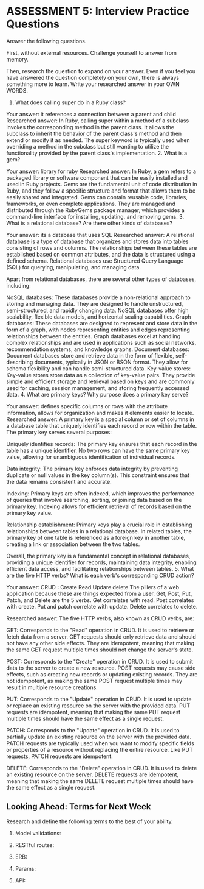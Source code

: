# ASSESSMENT 5: Interview Practice Questions

Answer the following questions.

First, without external resources. Challenge yourself to answer from memory.

Then, research the question to expand on your answer. Even if you feel you have answered the question completely on your own, there is always something more to learn. Write your researched answer in your OWN WORDS.

1. What does calling super do in a Ruby class?

Your answer:
it references a connection between a parent and child
Researched answer:
In Ruby, calling super within a method of a subclass invokes the corresponding method in the parent class. It allows the subclass to inherit the behavior of the parent class's method and then extend or modify it as needed. The super keyword is typically used when overriding a method in the subclass but still wanting to utilize the functionality provided by the parent class's implementation.
2. What is a gem?

Your answer:
library for ruby
Researched answer:
In Ruby, a gem refers to a packaged library or software component that can be easily installed and used in Ruby projects. Gems are the fundamental unit of code distribution in Ruby, and they follow a specific structure and format that allows them to be easily shared and integrated. Gems can contain reusable code, libraries, frameworks, or even complete applications. They are managed and distributed through the RubyGems package manager, which provides a command-line interface for installing, updating, and removing gems.
3. What is a relational database? Are there other kinds of databases?

Your answer:
 its a database that uses SQL 
Researched answer:
A relational database is a type of database that organizes and stores data into tables consisting of rows and columns. The relationships between these tables are established based on common attributes, and the data is structured using a defined schema. Relational databases use Structured Query Language (SQL) for querying, manipulating, and managing data.

Apart from relational databases, there are several other types of databases, including:

NoSQL databases: These databases provide a non-relational approach to storing and managing data. They are designed to handle unstructured, semi-structured, and rapidly changing data. NoSQL databases offer high scalability, flexible data models, and horizontal scaling capabilities.
Graph databases: These databases are designed to represent and store data in the form of a graph, with nodes representing entities and edges representing relationships between the entities. Graph databases excel at handling complex relationships and are used in applications such as social networks, recommendation systems, and knowledge graphs.
Document databases: Document databases store and retrieve data in the form of flexible, self-describing documents, typically in JSON or BSON format. They allow for schema flexibility and can handle semi-structured data.
Key-value stores: Key-value stores store data as a collection of key-value pairs. They provide simple and efficient storage and retrieval based on keys and are commonly used for caching, session management, and storing frequently accessed data.
4. What are primary keys? Why purpose does a primary key serve?

Your answer:
defines specific columns or rows with the attribute information, allows for organization and makes it elements easier to locate. 
Researched answer:
A primary key is a special column or set of columns in a database table that uniquely identifies each record or row within the table. The primary key serves several purposes:

Uniquely identifies records: The primary key ensures that each record in the table has a unique identifier. No two rows can have the same primary key value, allowing for unambiguous identification of individual records.

Data integrity: The primary key enforces data integrity by preventing duplicate or null values in the key column(s). This constraint ensures that the data remains consistent and accurate.

Indexing: Primary keys are often indexed, which improves the performance of queries that involve searching, sorting, or joining data based on the primary key. Indexing allows for efficient retrieval of records based on the primary key value.

Relationship establishment: Primary keys play a crucial role in establishing relationships between tables in a relational database. In related tables, the primary key of one table is referenced as a foreign key in another table, creating a link or association between the two tables.

Overall, the primary key is a fundamental concept in relational databases, providing a unique identifier for records, maintaining data integrity, enabling efficient data access, and facilitating relationships between tables.
5. What are the five HTTP verbs? What is each verb's corresponding CRUD action?

Your answer:
CRUD :
Create 
Read 
Updare
delete
The pillers of a web application because these are things expected from a user. 
Get, Post, Put, Patch, and Delete are the 5 verbs.  Get correlates with read. Post correlates with create. Put and patch correlate with update. Delete correlates to delete.

Researched answer:
The five HTTP verbs, also known as CRUD verbs, are:

GET: Corresponds to the "Read" operation in CRUD. It is used to retrieve or fetch data from a server. GET requests should only retrieve data and should not have any other side effects. They are idempotent, meaning that making the same GET request multiple times should not change the server's state.

POST: Corresponds to the "Create" operation in CRUD. It is used to submit data to the server to create a new resource. POST requests may cause side effects, such as creating new records or updating existing records. They are not idempotent, as making the same POST request multiple times may result in multiple resource creations.

PUT: Corresponds to the "Update" operation in CRUD. It is used to update or replace an existing resource on the server with the provided data. PUT requests are idempotent, meaning that making the same PUT request multiple times should have the same effect as a single request.

PATCH: Corresponds to the "Update" operation in CRUD. It is used to partially update an existing resource on the server with the provided data. PATCH requests are typically used when you want to modify specific fields or properties of a resource without replacing the entire resource. Like PUT requests, PATCH requests are idempotent.

DELETE: Corresponds to the "Delete" operation in CRUD. It is used to delete an existing resource on the server. DELETE requests are idempotent, meaning that making the same DELETE request multiple times should have the same effect as a single request.
## Looking Ahead: Terms for Next Week

Research and define the following terms to the best of your ability.

1. Model validations:

2. RESTful routes:

3. ERB:

4. Params:

5. API:
